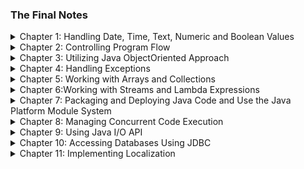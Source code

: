 ### The Final Notes

<details>
  <summary>Chapter 1: Handling Date, Time, Text, Numeric and Boolean Values</summary>

---
### `Text Blocks`

* _Incidental Whitespace_: Sonuca bir etkisi yoktur. Sadece kod okunabilirliğini artırmak için eklenebilir.
* _Essential Whitespace_: Çıktıya etki eder.

Text içerisinde en solda ki karakterden bir çizgi çekilir (IDE üzerinde görlebilir). Bu çizginin solunda kalan kısım
_incidental_ sağında kalan kısım ise _essential_ whitespace olur.

**Figure 1.3** Text Block

![img_3.png](../resources/img/figure-1.3.png)

* Text block içerisinde _\\"""_ ve _\\"\\"\\"_ aynı anlama gelir (_"""_). Ama tek başına _"""_ tanımlaması derlenemez.

```text
# indent() and stripIndent()
    # indent() methodu;
    * Pozitif bir sayı ile çağrılırsa, her satırın başına eşit sayıda boşluk ekler.
    * Negatif bir sayı ile çağrılırsa, her satırın başından o sayıdaki boşluk karakterini silmeye çalışır.
    * 0 ile çağrılırsa bir etkisi olmayacaktır.
    * Boşluk karakterlerini normalize eder.
    * Satır sonu karakteri (Windows için satır sonu **_\r\n_**, Mac için satır sonu **_\n_**) var ise normalize eder. (_Normalize_: **_\n_**)
    * Satır sonu karakteri (**_\n_**) yoksa ekler.

    # stripIndent() methodu;
    * Başta bulunan tüm tesadüfi boşlukları siler.
    * Satır sonu karakteri var ise normalize eder.
    * Satır sonu karakteri yok ise <u>eklemez</u>.
```

_**Table 4.1** Rules for indent() and stripIndent()_

![img_3.png](../resources/img/table-4.1.png)

---
 ### `Wrapper Classes`
 
 * _Number_ sıfını üzerinde  _byteValue()_, _shortValue()_, _intValue()_, _longValue()_, _floatValue()_, ve _doubleValue()_
   helper methodları bulunur.
 * _Character_ sınıfı _Number_ sınıfını kalıtmaz.

---
 ### `String and StringBuilder`
 
 * String sınıfı, _reverse()_ methoduna sahip değildir. StringBuilder sınıfı, _reverse()_ methoduna sahiptir.
 ```java
 String str = "12";
 str.reverse();  // DOES NOT COMPILE
 
 StringBuilder sb = new StringBuilder("12");
 sb.reverse();   // 21
 ```
 
 * String sınıfı, _insert()_ methoduna sahip değildir. StringBuilder sınıfı, _insert()_ methoduna sahiptir.


</details>

<details>
  <summary>Chapter 2: Controlling Program Flow</summary>

---
### `The switch Statement`

* `switch statement` tarafından desteklenen veri tipleri:
1. `byte` ve `Byte`
2. `short` ve `Short`
3. `char` ve `Character`
4. `int` ve `Integer`
5. `String`
6. `enum` değerleri
7. `var` (Değişken tipi yukarda ki türlerden birine çözümlenirse)

* _Acceptable Case Values_
1. _Literal_'ler. (3 * 5 veya "15")
2. _Enum_'lar.
3. `final constant` değişkenler. (final int bananas = 5;)

```java
final int getCookies() {
    return 4;
}

void feedAnimals() {
    final int bananas = 1;
    int apples = 2;
    int numberOfAnimals = 3;
    final int cookies = getCookies();
    final int pears;
    pears = 5;
    switch (numberOfAnimals) {
        case bananas:
        case 3 * 5:
        case apples:       // DOES NOT COMPILE
        case getCookies(): // DOES NOT COMPILE
        case cookies:      // DOES NOT COMPILE
        case pears:        // DOES NOT COMPILE
        case "6":          // DOES NOT COMPILE
    }
}
```

* Java da klasik `switch statement`'ler ile de değer döndürebiliriz. Aşağıda ki iki kod aynı işlemi yapar.
```java
public static String getNumberName(int number) {
    switch (number) {
        case 1:
            return "One";
        case 2:
            return "Two";
        case 3:
            return "Three";
        case 4:
            return "Four";
        case 5:
            return "Five";
        default:
            return "Unknown number";
    }
}

public static String getNumberName(int number) {
    return switch (number) {
        case 1 -> "One";
        case 2 -> "Two";
        case 3 -> "Three";
        case 4 -> "Four";
        case 5 -> "Five";
        default -> "Unknown number";
    };
}
```

</details>

<details>
  <summary>Chapter 3: Utilizing Java ObjectOriented Approach</summary>

</details>

<details>
  <summary>Chapter 4: Handling Exceptions</summary>

</details>

<details>
  <summary>Chapter 5: Working with Arrays and Collections</summary>

</details>

<details>
  <summary>Chapter 6:Working with Streams and Lambda Expressions</summary>

</details>

<details>
  <summary>Chapter 7: Packaging and Deploying Java Code and Use the Java Platform Module System</summary>

</details>

<details>
  <summary>Chapter 8: Managing Concurrent Code Execution</summary>

</details>

<details>
  <summary>Chapter 9: Using Java I/O API</summary>

</details>

<details>
  <summary>Chapter 10: Accessing Databases Using JDBC</summary>

</details>

<details>
  <summary>Chapter 11: Implementing Localization</summary>

</details>